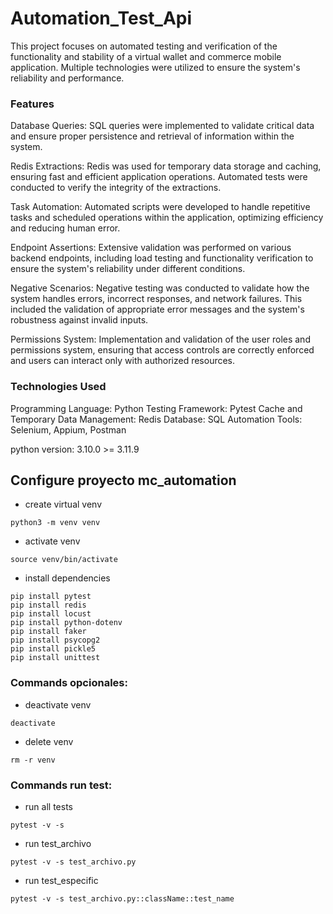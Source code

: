 # Automation_Test_Api
This project focuses on automated testing and verification of the functionality and stability of a virtual wallet and commerce mobile application. Multiple technologies were utilized to ensure the system's reliability and performance.

### Features
Database Queries:
SQL queries were implemented to validate critical data and ensure proper persistence and retrieval of information within the system.

Redis Extractions:
Redis was used for temporary data storage and caching, ensuring fast and efficient application operations. Automated tests were conducted to verify the integrity of the extractions.

Task Automation:
Automated scripts were developed to handle repetitive tasks and scheduled operations within the application, optimizing efficiency and reducing human error.

Endpoint Assertions:
Extensive validation was performed on various backend endpoints, including load testing and functionality verification to ensure the system's reliability under different conditions.

Negative Scenarios:
Negative testing was conducted to validate how the system handles errors, incorrect responses, and network failures. This included the validation of appropriate error messages and the system's robustness against invalid inputs.

Permissions System:
Implementation and validation of the user roles and permissions system, ensuring that access controls are correctly enforced and users can interact only with authorized resources.

### Technologies Used
Programming Language: Python
Testing Framework: Pytest
Cache and Temporary Data Management: Redis
Database: SQL
Automation Tools: Selenium, Appium, Postman



 python version: 3.10.0 >= 3.11.9

## Configure proyecto mc_automation

- create virtual venv

```shell
python3 -m venv venv
```

- activate venv

```shell
source venv/bin/activate
```

- install dependencies

```shell
pip install pytest
pip install redis
pip install locust
pip install python-dotenv
pip install faker
pip install psycopg2
pip install pickle5
pip install unittest
```

### Commands opcionales:

- deactivate venv

```shell
deactivate
```

- delete venv

```shell
rm -r venv
```

### Commands run test:

- run all tests 

```shell
pytest -v -s
```

- run test_archivo

```shell
pytest -v -s test_archivo.py
```

- run test_especific

```shell
pytest -v -s test_archivo.py::className::test_name
```
